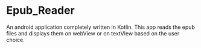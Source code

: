# Epub_Reader
An android application completely written in Kotlin. This app reads the epub files and displays them on webView or on textVIew based on the user choice.
